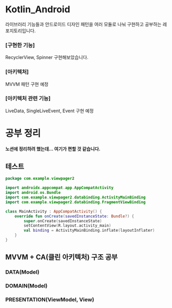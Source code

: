 # Kotlin_Android

라이브러리 기능들과 
안드로이드 디자인 패턴을 
여러 모듈로 나눠 구현하고 공부하는 레포지토리입니다.

### [구현한 기능]
RecyclerView, Spinner 구현해보았습니다.

### [아키텍처]
MVVM 패턴 구현 예정

### [아키텍처 관련 기능]
LiveData, SingleLiveEvent, Event 구현 예정


# 공부 정리
#### 노션에 정리하려 했는데... 여기가 편할 것 같습니다.

## 테스트

```kotlin
package com.example.viewpager2

import androidx.appcompat.app.AppCompatActivity
import android.os.Bundle
import com.example.viewpager2.databinding.ActivityMainBinding
import com.example.viewpager2.databinding.FragmentViewBinding

class MainActivity : AppCompatActivity() {
    override fun onCreate(savedInstanceState: Bundle?) {
        super.onCreate(savedInstanceState)
        setContentView(R.layout.activity_main)
        val binding = ActivityMainBinding.inflate(layoutInflater)
    }
}

```
## MVVM + CA(클린 아키텍처) 구조 공부
### DATA(Model)
### DOMAIN(Model)
### PRESENTATION(ViewModel, View)
